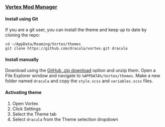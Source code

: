 ### [Vortex Mod Manager](https://www.nexusmods.com/about/vortex/)

#### Install using Git

If you are a git user, you can install the theme and keep up to date by cloning the repo:

    cd ~/AppData/Roaming/Vortex/themes
    git clone https://github.com/dracula/vortex.git dracula

#### Install manually

Download using the [GitHub .zip download](https://github.com/dracula/vortex/archive/master.zip) option and unzip them.
Open a File Explorer window and navigate to `%APPDATA%/Vortex/themes`.
Make a new folder named `dracula` and copy the `style.scss` and `variables.scss` files.

#### Activating theme

1. Open Vortex
2. Click Settings
3. Select the Theme tab
4. Select `dracula` from the Theme selection dropdown
